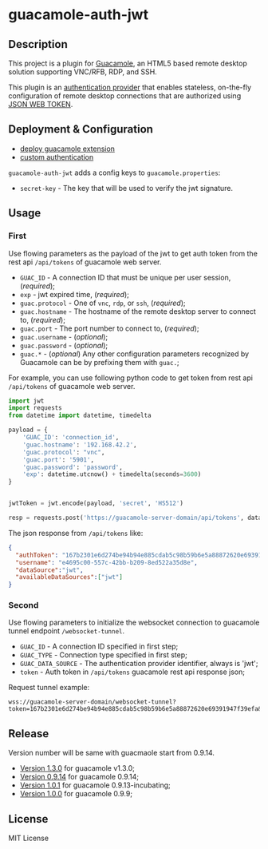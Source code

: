 # guacamole-auth-jwt

## Description

This project is a plugin for [Guacamole](http://guac-dev.org), an HTML5 based
remote desktop solution supporting VNC/RFB, RDP, and SSH.

This plugin is an [authentication provider](http://guacamole.incubator.apache.org/doc/gug/custom-auth.html) that enables stateless, on-the-fly
configuration of remote desktop connections that are authorized using [JSON WEB TOKEN](https://jwt.io/).

## Deployment & Configuration

* [deploy guacamole extension](http://guacamole.incubator.apache.org/doc/gug/configuring-guacamole.html)
* [custom authentication](http://guacamole.incubator.apache.org/doc/gug/custom-auth.html)

`guacamole-auth-jwt` adds a config keys to `guacamole.properties`:

* `secret-key` - The key that will be used to verify the jwt signature.

## Usage

### First

Use flowing parameters as the payload of the jwt to get auth token from the rest api `/api/tokens` of guacamole web server.

* `GUAC_ID`  - A connection ID that must be unique per user session, (_required_);
* `exp` - jwt expired time, (_required_);
* `guac.protocol` - One of `vnc`, `rdp`, or `ssh`, (_required_);
* `guac.hostname` - The hostname of the remote desktop server to connect to, (_required_);
* `guac.port` - The port number to connect to, (_required_);
* `guac.username` - (_optional_);
* `guac.password` - (_optional_);
* `guac.*` - (_optional_) Any other configuration parameters recognized by
    Guacamole can be by prefixing them with `guac.`;

For example, you can use following python code to get token from rest api `/api/tokens` of guacamole web server.

```python
import jwt
import requests
from datetime import datetime, timedelta

payload = {
    'GUAC_ID': 'connection_id',
    'guac.hostname': '192.168.42.2',
    'guac.protocol': "vnc",
    'guac.port': '5901',
    'guac.password': 'password',
    'exp': datetime.utcnow() + timedelta(seconds=3600)
}


jwtToken = jwt.encode(payload, 'secret', 'HS512')

resp = requests.post('https://guacamole-server-domain/api/tokens', data={'token': jwtToken})
```

The json response from `/api/tokens` like:

```json
{
  "authToken": "167b2301e6d274be94b94e885cdab5c98b59b6e5a88872620e69391947f39efa",
  "username": "e4695c00-557c-42bb-b209-8ed522a35d8e",
  "dataSource":"jwt",
  "availableDataSources":["jwt"]
}
```

### Second

Use flowing parameters to initialize the websocket connection to guacamole tunnel endpoint `/websocket-tunnel`.

* `GUAC_ID` - A connection ID specified in first step;
* `GUAC_TYPE` - Connection type specified in first step;
* `GUAC_DATA_SOURCE` - The authentication provider identifier, always is 'jwt';
* `token` -  Auth token in `/api/tokens` guacamole rest api response json;

 Request tunnel example:

 ```
 wss://guacamole-server-domain/websocket-tunnel?token=167b2301e6d274be94b94e885cdab5c98b59b6e5a88872620e69391947f39efa&GUAC_DATA_SOURCE=jwt&GUAC_ID=connection_id&GUAC_TYPE=c
 ```

## Release

Version number will be same with guacmaole start from 0.9.14.

* [Version 1.3.0](https://github.com/CounterHack/guacamole-auth-jwt/releases/download/v1.3.0/guacamole-auth-jwt-1.3.0.jar) for guacamole v1.3.0;
* [Version 0.9.14](https://github.com/aiden0z/guacamole-auth-jwt/releases/download/0.9.14/guacamole-auth-jwt-0.9.14.jar) for guacamole 0.9.14;
* [Version 1.0.1](https://github.com/aiden0z/guacamole-auth-jwt/releases/download/1.0.1/guacamole-auth-jwt-1.0.1.jar) for guacamole 0.9.13-incubating;
* [Version 1.0.0](https://github.com/aiden0z/guacamole-auth-jwt/releases/download/1.0.0/guacamole-auth-jwt-1.0.0.jar) for guacamole 0.9.9;

## License

MIT License
